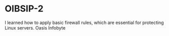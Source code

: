 # OIBSIP-2
I learned how to apply basic firewall rules, which are essential for protecting Linux servers. Oasis Infobyte
